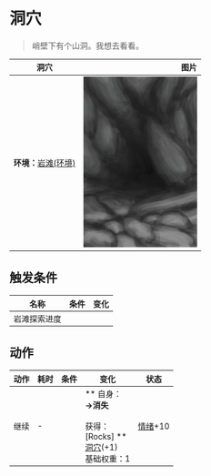 # 洞穴  
> 峭壁下有个山洞。我想去看看。  
  
  洞穴  |   图片   
 ----  |  ----:   
 **环境：**[岩滩(环境)](Env_Rocks.md)  |  <img decoding="async" src="Sprite/CaveEntrance.png" href="a.md" style="max-width:300px;max-height:300px;">   
  
## 触发条件  
名称  |  条件  |  变化  
----  |  ----  |  ----  
岩滩探索进度  |    |    
## 动作  
动作  |  耗时  |  条件  |  变化  |  状态  
----  |  ----  |  ----  |  ----  |  ----  
继续<br>  |  -  |    |  ** 自身：**<br>→消失<br><br>** 获得： **<br>** [Rocks] **<br>  [洞穴](CaveSeaEntrance.md)(+1)<br>基础权重：1  |  [情绪](Morale.md)+10  


<script>document.title="洞穴 - 卡牌生存百科 Card Survival Wiki";</script>